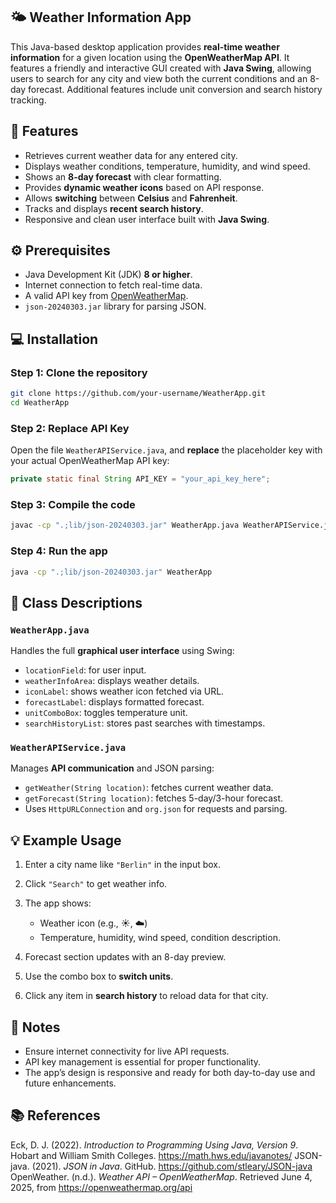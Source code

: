 ## 🌤 Weather Information App

This Java-based desktop application provides **real-time weather information** for a given location using the **OpenWeatherMap API**. It features a friendly and interactive GUI created with **Java Swing**, allowing users to search for any city and view both the current conditions and an 8-day forecast. Additional features include unit conversion and search history tracking.


## 🌟 Features

* Retrieves current weather data for any entered city.
* Displays weather conditions, temperature, humidity, and wind speed.
* Shows an **8-day forecast** with clear formatting.
* Provides **dynamic weather icons** based on API response.
* Allows **switching** between **Celsius** and **Fahrenheit**.
* Tracks and displays **recent search history**.
* Responsive and clean user interface built with **Java Swing**.

## ⚙️ Prerequisites

* Java Development Kit (JDK) **8 or higher**.
* Internet connection to fetch real-time data.
* A valid API key from [OpenWeatherMap](https://openweathermap.org/api).
* `json-20240303.jar` library for parsing JSON.

## 💻 Installation

### Step 1: Clone the repository

```bash
git clone https://github.com/your-username/WeatherApp.git
cd WeatherApp
```

### Step 2: Replace API Key

Open the file `WeatherAPIService.java`, and **replace** the placeholder key with your actual OpenWeatherMap API key:

```java
private static final String API_KEY = "your_api_key_here";
```

### Step 3: Compile the code

```bash
javac -cp ".;lib/json-20240303.jar" WeatherApp.java WeatherAPIService.java
```

### Step 4: Run the app

```bash
java -cp ".;lib/json-20240303.jar" WeatherApp
```

## 🧱 Class Descriptions

### `WeatherApp.java`

Handles the full **graphical user interface** using Swing:

* `locationField`: for user input.
* `weatherInfoArea`: displays weather details.
* `iconLabel`: shows weather icon fetched via URL.
* `forecastLabel`: displays formatted forecast.
* `unitComboBox`: toggles temperature unit.
* `searchHistoryList`: stores past searches with timestamps.

### `WeatherAPIService.java`

Manages **API communication** and JSON parsing:

* `getWeather(String location)`: fetches current weather data.
* `getForecast(String location)`: fetches 5-day/3-hour forecast.
* Uses `HttpURLConnection` and `org.json` for requests and parsing.

## 💡 Example Usage

1. Enter a city name like `"Berlin"` in the input box.
2. Click `"Search"` to get weather info.
3. The app shows:

   * Weather icon (e.g., ☀️, ☁️)
   * Temperature, humidity, wind speed, condition description.
4. Forecast section updates with an 8-day preview.
5. Use the combo box to **switch units**.
6. Click any item in **search history** to reload data for that city.

## 📝 Notes
- Ensure internet connectivity for live API requests.
- API key management is essential for proper functionality.
- The app’s design is responsive and ready for both day-to-day use and future enhancements.

## 📚 References
Eck, D. J. (2022). *Introduction to Programming Using Java, Version 9*. Hobart and William Smith Colleges. https://math.hws.edu/javanotes/
JSON-java. (2021). *JSON in Java*. GitHub. https://github.com/stleary/JSON-java
OpenWeather. (n.d.). *Weather API – OpenWeatherMap*. Retrieved June 4, 2025, from https://openweathermap.org/api
